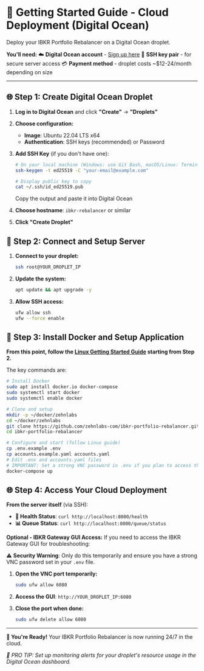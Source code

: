 # 🚀 Getting Started Guide - Cloud Deployment (Digital Ocean)

Deploy your IBKR Portfolio Rebalancer on a Digital Ocean droplet.

**You'll need:**
☁️ **Digital Ocean account** - [Sign up here](https://www.digitalocean.com/)
🔑 **SSH key pair** - for secure server access
💳 **Payment method** - droplet costs ~$12-24/month depending on size

---

## 🌐 Step 1: Create Digital Ocean Droplet

1. **Log in to Digital Ocean** and click **"Create"** → **"Droplets"**

2. **Choose configuration:**
   - **Image**: Ubuntu 22.04 LTS x64
   - **Authentication**: SSH keys (recommended) or Password

3. **Add SSH Key** (if you don't have one):
   ```bash
   # On your local machine (Windows: use Git Bash, macOS/Linux: Terminal)
   ssh-keygen -t ed25519 -C "your-email@example.com"
   
   # Display public key to copy
   cat ~/.ssh/id_ed25519.pub
   ```
   Copy the output and paste it into Digital Ocean

4. **Choose hostname**: `ibkr-rebalancer` or similar

5. **Click "Create Droplet"**

## 🔐 Step 2: Connect and Setup Server

1. **Connect to your droplet:**
   ```bash
   ssh root@YOUR_DROPLET_IP
   ```

2. **Update the system:**
   ```bash
   apt update && apt upgrade -y
   ```

3. **Allow SSH access:**
   ```bash
   ufw allow ssh
   ufw --force enable
   ```

## 🐳 Step 3: Install Docker and Setup Application

**From this point, follow the [Linux Getting Started Guide](getting-started-linux.md) starting from Step 2.**

The key commands are:
```bash
# Install Docker
sudo apt install docker.io docker-compose
sudo systemctl start docker
sudo systemctl enable docker

# Clone and setup
mkdir -p ~/docker/zehnlabs
cd ~/docker/zehnlabs
git clone https://github.com/zehnlabs-com/ibkr-portfolio-rebalancer.git
cd ibkr-portfolio-rebalancer

# Configure and start (follow Linux guide)
cp .env.example .env
cp accounts.example.yaml accounts.yaml
# Edit .env and accounts.yaml files
# IMPORTANT: Set a strong VNC password in .env if you plan to access the GUI
docker-compose up
```

## 🌐 Step 4: Access Your Cloud Deployment

**From the server itself** (via SSH):
- **🏥 Health Status**: `curl http://localhost:8000/health`
- **📊 Queue Status**: `curl http://localhost:8000/queue/status`

**Optional - IBKR Gateway GUI Access:**
If you need to access the IBKR Gateway GUI for troubleshooting:

⚠️ **Security Warning**: Only do this temporarily and ensure you have a strong VNC password set in your `.env` file.

1. **Open the VNC port temporarily:**
   ```bash
   sudo ufw allow 6080
   ```

2. **Access the GUI**: `http://YOUR_DROPLET_IP:6080`

3. **Close the port when done:**
   ```bash
   sudo ufw delete allow 6080
   ```

---

**🎉 You're Ready!** Your IBKR Portfolio Rebalancer is now running 24/7 in the cloud.

*🔔 PRO TIP: Set up monitoring alerts for your droplet's resource usage in the Digital Ocean dashboard.*